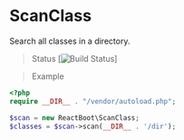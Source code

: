 # ScanClass

Search all classes in a directory.

> Status
[![Build Status](https://travis-ci.org/guilherme-faht/scanclass.svg?branch=master)]


> Example

```php
<?php
require __DIR__ . "/vendor/autoload.php";

$scan = new ReactBoot\ScanClass;
$classes = $scan->scan(__DIR__ . '/dir');
```
